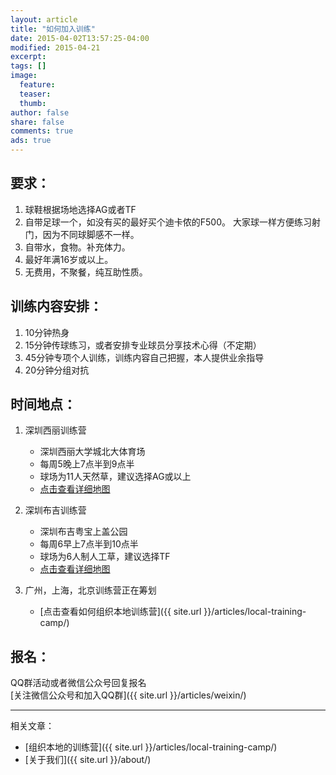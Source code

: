 ```yaml
---
layout: article
title: "如何加入训练"
date: 2015-04-02T13:57:25-04:00
modified: 2015-04-21
excerpt:
tags: []
image:
  feature:
  teaser:
  thumb:
author: false
share: false
comments: true
ads: true
---
```


## 要求：

1. 球鞋根据场地选择AG或者TF
2. 自带足球一个，如没有买的最好买个迪卡侬的F500。 大家球一样方便练习射门，因为不同球脚感不一样。
3. 自带水，食物。补充体力。
4. 最好年满16岁或以上。
5. 无费用，不聚餐，纯互助性质。

## 训练内容安排：

1. 10分钟热身
2. 15分钟传球练习，或者安排专业球员分享技术心得（不定期）
3. 45分钟专项个人训练，训练内容自己把握，本人提供业余指导
4. 20分钟分组对抗

## 时间地点：

1. 深圳西丽训练营
	* 深圳西丽大学城北大体育场    
	* 每周5晚上7点半到9点半 
	* 球场为11人天然草，建议选择AG或以上    
	* [点击查看详细地图](http://mp.weixin.qq.com/s?__biz=MzA3MzczMzE2Mw==&mid=209199712&idx=1&sn=f2ce2cd7ef17be27a1bba1f7bcf08fc9&scene=5#rd)
	
2. 深圳布吉训练营
	* 深圳布吉粤宝上盖公园
	* 每周6早上7点半到10点半
	* 球场为6人制人工草，建议选择TF
	* [点击查看详细地图](http://mp.weixin.qq.com/s?__biz=MzA3MzczMzE2Mw==&mid=209199712&idx=2&sn=a8c9e7274e4d7aa270e79d1fef3f8cb5&scene=5#rd)
	
3. 广州，上海，北京训练营正在筹划
	* [点击查看如何组织本地训练营]({{ site.url }}/articles/local-training-camp/)

## 报名：
QQ群活动或者微信公众号回复报名  
[关注微信公众号和加入QQ群]({{ site.url }}/articles/weixin/)

----------------------
相关文章：  

* [组织本地的训练营]({{ site.url }}/articles/local-training-camp/)
* [关于我们]({{ site.url }}/about/)
